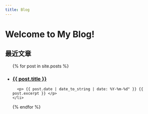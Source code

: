 ```yaml
---
title: Blog
---
```

# Welcome to My Blog!


## 最近文章

<ul>
  {% for post in site.posts %}
    <li>
      <h3><a href="{{ post.url }}">{{ post.title }}</a></h3>
      
      <p> {{ post.date | date_to_string | date: %Y-%m-%d" }} {{ post.excerpt }} </p>
    </li>
  {% endfor %}
</ul>

